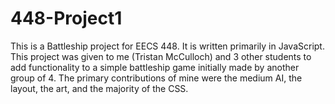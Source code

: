 # 448-Project1
This is a Battleship project for EECS 448.
It is written primarily in JavaScript.<br/>
This project was given to me (Tristan McCulloch) and 3 other students to add functionality to a simple battleship game initially made by another group of 4.
The primary contributions of mine were the medium AI, the layout, the art, and the majority of the CSS.
